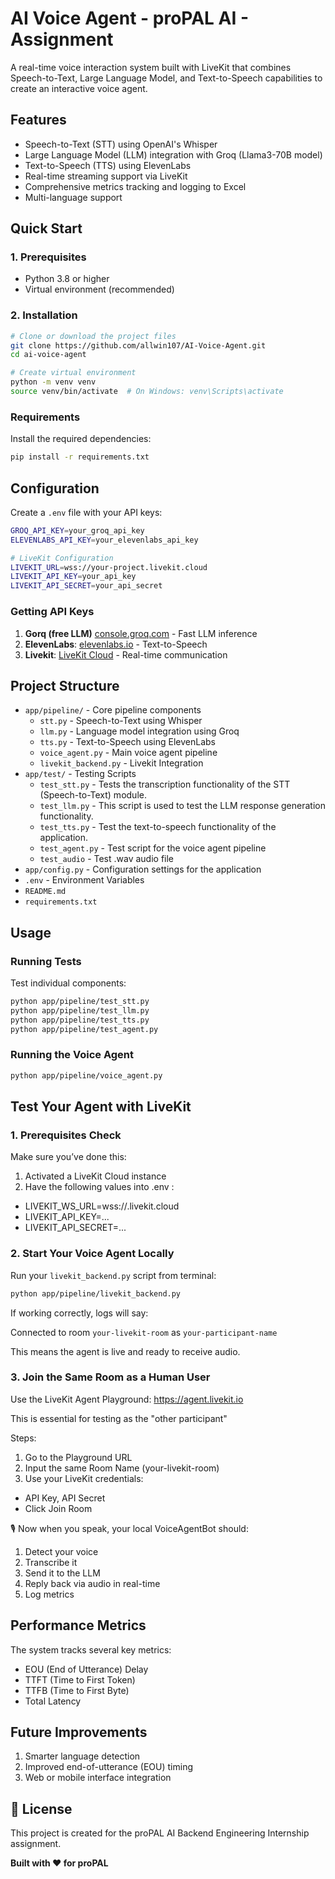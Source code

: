 # AI Voice Agent - proPAL AI - Assignment

A real-time voice interaction system built with LiveKit that combines Speech-to-Text, Large Language Model, and Text-to-Speech capabilities to create an interactive voice agent.

## Features

- Speech-to-Text (STT) using OpenAI's Whisper
- Large Language Model (LLM) integration with Groq (Llama3-70B model)
- Text-to-Speech (TTS) using ElevenLabs
- Real-time streaming support via LiveKit
- Comprehensive metrics tracking and logging to Excel
- Multi-language support

## Quick Start

### 1. Prerequisites

- Python 3.8 or higher
- Virtual environment (recommended)

### 2. Installation

```bash
# Clone or download the project files
git clone https://github.com/allwin107/AI-Voice-Agent.git
cd ai-voice-agent

# Create virtual environment
python -m venv venv
source venv/bin/activate  # On Windows: venv\Scripts\activate
```

### Requirements

Install the required dependencies:

```bash
pip install -r requirements.txt
```

## Configuration

Create a `.env` file with your API keys:

```bash
GROQ_API_KEY=your_groq_api_key
ELEVENLABS_API_KEY=your_elevenlabs_api_key

# LiveKit Configuration
LIVEKIT_URL=wss://your-project.livekit.cloud
LIVEKIT_API_KEY=your_api_key
LIVEKIT_API_SECRET=your_api_secret
```
### Getting API Keys

1. **Gorq (free LLM)** [console.groq.com](https://console.groq.com) - Fast LLM inference
2. **ElevenLabs**: [elevenlabs.io](https://elevenlabs.io/) - Text-to-Speech
3. **Livekit**: [LiveKit Cloud](https://cloud.livekit.io/) - Real-time communication


## Project Structure

- `app/pipeline/` - Core pipeline components
  - `stt.py` - Speech-to-Text using Whisper
  - `llm.py` - Language model integration using Groq
  - `tts.py` - Text-to-Speech using ElevenLabs
  - `voice_agent.py` - Main voice agent pipeline
  - `livekit_backend.py` - Livekit Integration
- `app/test/` - Testing Scripts
  - `test_stt.py` - Tests the transcription functionality of the STT (Speech-to-Text) module.
  - `test_llm.py` - This script is used to test the LLM response generation functionality.
  - `test_tts.py` - Test the text-to-speech functionality of the application.
  - `test_agent.py` - Test script for the voice agent pipeline
  - `test_audio` - Test .wav audio file
- `app/config.py` - Configuration settings for the application
- `.env` - Environment Variables
- `README.md`
- `requirements.txt`

## Usage

### Running Tests

Test individual components:

```bash
python app/pipeline/test_stt.py
python app/pipeline/test_llm.py
python app/pipeline/test_tts.py
python app/pipeline/test_agent.py
```

### Running the Voice Agent

```bash
python app/pipeline/voice_agent.py
```

## Test Your Agent with LiveKit

### 1. Prerequisites Check

Make sure you’ve done this:

1. Activated a LiveKit Cloud instance
2. Have the following values into .env :

- LIVEKIT_WS_URL=wss://<your-instance>.livekit.cloud
- LIVEKIT_API_KEY=...
- LIVEKIT_API_SECRET=...

### 2. Start Your Voice Agent Locally

Run your `livekit_backend.py` script from terminal:

```bash
python app/pipeline/livekit_backend.py
```

If working correctly, logs will say:

Connected to room `your-livekit-room` as `your-participant-name`

This means the agent is live and ready to receive audio.

### 3. Join the Same Room as a Human User

Use the LiveKit Agent Playground:
https://agent.livekit.io

This is essential for testing as the "other participant"

Steps:

1. Go to the Playground URL
2. Input the same Room Name (your-livekit-room)
3. Use your LiveKit credentials:
  - API Key, API Secret
  - Click Join Room

🎙️ Now when you speak, your local VoiceAgentBot should:

1. Detect your voice
2. Transcribe it
3. Send it to the LLM
4. Reply back via audio in real-time
5. Log metrics

## Performance Metrics

The system tracks several key metrics:
- EOU (End of Utterance) Delay
- TTFT (Time to First Token)
- TTFB (Time to First Byte)
- Total Latency

## Future Improvements

1. Smarter language detection
2. Improved end-of-utterance (EOU) timing
3. Web or mobile interface integration

## 📜 License

This project is created for the proPAL AI Backend Engineering Internship assignment.

**Built with ❤️ for proPAL**